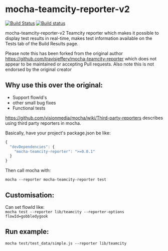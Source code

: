# mocha-teamcity-reporter-v2 #

[![Build Status](https://travis-ci.org/jamie-sherriff/mocha-teamcity-reporter.svg?branch=master)](https://travis-ci.org/jamie-sherriff/mocha-teamcity-reporter)
[![Build status](https://ci.appveyor.com/api/projects/status/t6uenr1n9umcwew7?svg=true)](https://ci.appveyor.com/project/jamie-sherriff/mocha-teamcity-reporter)

mocha-teamcity-reporter-v2 Teamcity reporter which makes it possible to display test results in real-time, makes test information 
available on the Tests tab of the Build Results page.

Please note this has been forked from the original author https://github.com/travisjeffery/mocha-teamcity-reporter 
which does not appear to be maintained or accepting Pull requests. Also note this is not endorsed by the original creator

## Why use this over the original:
* Support flowId's
* other small bug fixes
* Functional tests

https://github.com/visionmedia/mocha/wiki/Third-party-reporters describes using third party reporters in mocha.

Basically, have your project's package.json be like:

``` js
{
  "devDependencies": {
    "mocha-teamcity-reporter": ">=0.0.1"
  }
}
```

Then call mocha with:

`mocha --reporter mocha-teamcity-reporter test`

## Customisation:
Can set flowId like:  
`mocha test --reporter lib/teamcity --reporter-options flowId=gobbledygook`

## Run example:
`mocha test/test_data/simple.js --reporter lib/teamcity`